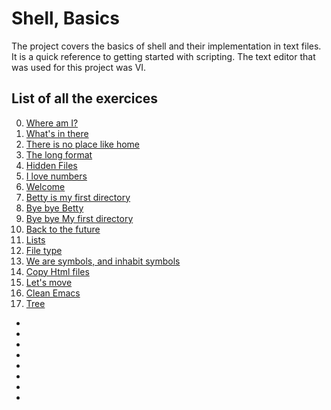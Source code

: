 # Shell, Basics

The project covers the basics of shell and their implementation in text files. It is a quick reference to getting started with scripting.
The text editor that was used for this project was VI.

## List of all the exercices
0. [Where am I?](https://github.com/issaevis/holbertonschool-shell/blob/main/basics/0-current_working_directory)
1. [What's in there](https://github.com/issaevis/holbertonschool-shell/blob/main/basics/1-listit)
2. [There is no place like home](https://github.com/issaevis/holbertonschool-shell/blob/main/basics/2-bring_me_home)
3. [The long format](https://github.com/issaevis/holbertonschool-shell/blob/main/basics/3-listfiles)
4. [Hidden Files](https://github.com/issaevis/holbertonschool-shell/blob/main/basics/4-listmorefiles)
5. [I love numbers](https://github.com/issaevis/holbertonschool-shell/blob/main/basics/5-listfilesdigitonly)
6. [Welcome](https://github.com/issaevis/holbertonschool-shell/blob/main/basics/6-firstdirectory)
7. [Betty is my first directory](https://github.com/issaevis/holbertonschool-shell/blob/main/basics/7-movethatfile)
8. [Bye bye Betty](https://github.com/issaevis/holbertonschool-shell/blob/main/basics/8-firstdelete)
9. [Bye bye My first directory](https://github.com/issaevis/holbertonschool-shell/blob/main/basics/9-firstdirdeletion)
10. [Back to the future](https://github.com/issaevis/holbertonschool-shell/blob/main/basics/10-back)
11. [Lists](https://github.com/issaevis/holbertonschool-shell/blob/main/basics/11-lists)
12. [File type](https://github.com/issaevis/holbertonschool-shell/blob/main/basics/12-file_type)
13. [We are symbols, and inhabit symbols](https://github.com/issaevis/holbertonschool-shell/blob/main/basics/13-symbolic_link)
14. [Copy Html files](https://github.com/issaevis/holbertonschool-shell/blob/main/basics/14-copy_html)
15. [Let's move](https://github.com/issaevis/holbertonschool-shell/blob/main/basics/15-lets_move)
16. [Clean Emacs](https://github.com/issaevis/holbertonschool-shell/blob/main/basics/16-clean_emacs)
17. [Tree](https://github.com/issaevis/holbertonschool-shell/blob/main/basics/17-tree)

-
-
-
-
-
-
-
-
